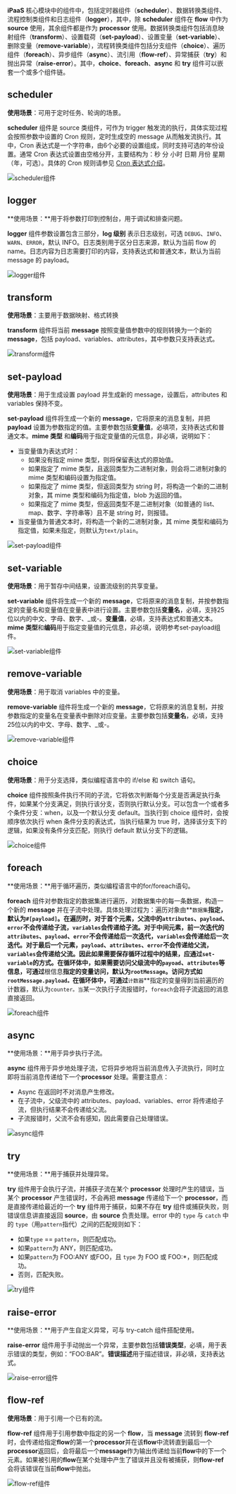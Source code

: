 **iPaaS** 核心模块中的组件中，包括定时器组件（**scheduler**）、数据转换类组件、流程控制类组件和日志组件（**logger**），其中，除 **scheduler** 组件在 **flow** 中作为 **source** 使用，其余组件都是作为 **processor** 使用。数据转换类组件包括消息映射组件（**transform**）、设置载荷（**set-payload**）、设置变量（**set-variable**）、删除变量（**remove-variable**），流程转换类组件包括分支组件（**choice**）、遍历组件（**foreach**）、异步组件（**async**）、流引用（**flow-ref**）、异常捕获（**try**）和抛出异常（**raise-error**）。其中，**choice**、**foreach**、**async** 和 **try** 组件可以嵌套一个或多个组件链。



## scheduler

**使用场景**：可用于定时任务、轮询的场景。

**scheduler** 组件是 source 类组件，可作为 trigger 触发流的执行，具体实现过程会按照参数中设置的 Cron 规则，定时生成空的 message 从而触发流执行。其中，Cron 表达式是一个字符串，由6个必要的设置组成，同时支持可选的年份设置。通常 Cron 表达式设置由空格分开，主要结构为：秒 分 小时 日期 月份 星期 （年，可选）。具体的 Cron 规则请参见 [Cron 表达式介绍](https://cloud.tencent.com/document/product/1270/46958)。

![scheduler组件](https://main.qcloudimg.com/raw/5d8911724655674bc405c8aeb9da8ece/scheduler%E7%BB%84%E4%BB%B6.png)

## logger

**使用场景：**用于将参数打印到控制台，用于调试和排查问题。

**logger** 组件参数设置包含三部分，**log 级别** 表示日志级别，可选 `DEBUG`、`INFO`、`WARN`、`ERROR`，默认 INFO。日志类别用于区分日志来源，默认为当前 flow 的 name。日志内容为日志需要打印的内容，支持表达式和普通文本，默认为当前 message 的 payload。

![logger组件](https://main.qcloudimg.com/raw/0b2f13e8e3ed0a2e88dab503f1786dc2/logger%E7%BB%84%E4%BB%B6.png)

## transform

**使用场景**：主要用于数据映射、格式转换

**transform** 组件将当前 **message** 按照变量值参数中的规则转换为一个新的 **message**，包括 payload、variables、attributes，其中参数只支持表达式。

![transform组件](https://main.qcloudimg.com/raw/8be4f47f410c28712b327cfb8946b822/transform%E7%BB%84%E4%BB%B6.png)

## set-payload

**使用场景**：用于生成设置 payload 并生成新的 message，设置后，attributes 和 variables 保持不变。

**set-payload** 组件将生成一个新的 **message**，它将原来的消息复制，并把 **payload** 设置为参数指定的值。主要参数包括**变量值**，必填项，支持表达式和普通文本。**mime 类型** 和**编码**用于指定变量值的元信息，非必填，说明如下：

- 当变量值为表达式时：
  - 如果没有指定 mime 类型，则将保留表达式的原始值。
  - 如果指定了 mime 类型，且返回类型为二进制对象，则会将二进制对象的 mime 类型和编码设置为指定值。
  - 如果指定了 mime 类型，但返回类型为 string 时，将构造一个新的二进制对象，其 mime 类型和编码为指定值，blob 为返回的值。
  - 如果指定了 mime 类型，但返回类型不是二进制对象（如普通的 list、map、数字、字符串等）且不是 string 时，则报错。
- 当变量值为普通文本时，将构造一个新的二进制对象，其 mime 类型和编码为指定值，如果未指定，则默认为`text/plain`。

![set-payload组件](https://main.qcloudimg.com/raw/6ca1dd0b45b64ed8e7be775e546ab3a5/set-payload%E7%BB%84%E4%BB%B6.png)

## set-variable

**使用场景**：用于暂存中间结果，设置流级别的共享变量。

**set-variable** 组件将生成一个新的 **message**，它将原来的消息复制，并按参数指定的变量名和变量值在变量表中进行设置。主要参数包括**变量名**，必填，支持25位以内的中文、字母、数字、_或-。**变量值**，必填，支持表达式和普通文本。**mime 类型**和**编码**用于指定变量值的元信息，非必填，说明参考set-payload组件。

![set-variable组件](https://main.qcloudimg.com/raw/445b59b48d13e024ef6c004412798c6b/set-variable%E7%BB%84%E4%BB%B6.png)

## remove-variable

**使用场景**：用于取消 variables 中的变量。

**remove-variable** 组件将生成一个新的 **message**，它将原来的消息复制，并按参数指定的变量名在变量表中删除对应变量。主要参数包括**变量名**，必填，支持25位以内的中文、字母、数字、_或-。

![remove-variable组件](https://main.qcloudimg.com/raw/6da99c056fd10bd4b758811efd1416f0/remove-variable%E7%BB%84%E4%BB%B6.png)

## choice

**使用场景**：用于分支选择，类似编程语言中的 if/else 和 switch 语句。

**choice** 组件按照条件执行不同的子流，它将依次判断每个分支是否满足执行条件，如果某个分支满足，则执行该分支，否则执行默认分支。可以包含一个或者多个条件分支：when，以及一个默认分支 default。当执行到 choice 组件时，会按顺序依次执行 when 条件分支的表达式，当执行结果为 true 时，选择该分支下的逻辑，如果没有条件分支匹配，则执行 default 默认分支下的逻辑。

![choice组件](https://main.qcloudimg.com/raw/b301facf66b9c639d1506f0bdcca7417/choice%E7%BB%84%E4%BB%B6.png)

## foreach

**使用场景：**用于循环遍历，类似编程语言中的for/foreach语句。

**foreach** 组件对参数指定的数据集进行遍历，对数据集中的每一条数据，构造一个新的 **message** 并在子流中处理。具体处理过程为：遍历对象由**`数据集`**指定，默认为`#[payload]`。在遍历时，对于首个元素，父流中的`attributes`、`payload`、`error`不会传递给子流，`variables`会传递给子流。对于中间元素，前一次迭代的`attributes`、`payload`、`error`不会传递给后一次迭代，`variables`会传递给后一次迭代。对于最后一个元素，`payload`、`attributes`、`error`不会传递给父流，`variables`会传递给父流。因此如果需要保存循环过程中的结果，应通过`set-variable`的方式。在循环体中，如果需要访问父级流中的`payoad`、`attributes`等信息，可通过**根信息**指定的变量访问，默认为`rootMessage`。访问方式如`rootMessage.payload。`在循环体中，可通过**`计数器`**指定的变量得到当前遍历的计数器，默认为`counter。当`某一次执行子流报错时，`foreach`会将子流返回的消息直接返回。

![foreach组件](https://main.qcloudimg.com/raw/27288f49d44784f03c4e6122e2f46bcb/foreach%E7%BB%84%E4%BB%B6.png)

## async

**使用场景：**用于异步执行子流。

**async** 组件用于异步地处理子流，它将异步地将当前消息传入子流执行，同时立即将当前消息传递给下一个**processor** 处理。需要注意点：

- Async 在返回时不对消息产生修改。
- 在子流中，父级流中的 attributes、payload、variables、error 将传递给子流，但执行结果不会传递给父流。
- 子流报错时，父流不会有感知，因此需要自己处理错误。

![async组件](https://main.qcloudimg.com/raw/ede5100bd04ae2ed05b5ec1e85fbf8c3/async%E7%BB%84%E4%BB%B6.png)

## try

**使用场景：**用于捕获并处理异常。

**try** 组件用于会执行子流，并捕获子流在某个 **processor** 处理时产生的错误，当某个 **processor** 产生错误时，不会再把 **message** 传递给下一个 **processor**，而是直接传递给最近的一个 **try** 组件用于捕获，如果不存在 **try** 组件或捕获失败，则错误信息讲直接返回 **source**，由 **source** 负责处理。error 中的 `type` 与 `catch` 中的 `type`（用`pattern`指代）之间的匹配规则如下：

- 如果`type` == `pattern`，则匹配成功。
- 如果`pattern`为 ANY，则匹配成功。
- 如果`pattern`为 FOO:ANY 或FOO，且 `type` 为 FOO 或 FOO:\*，则匹配成功。
- 否则，匹配失败。

![try组件](https://main.qcloudimg.com/raw/c931a439dfdcba60341b3335269e3a53/try%E7%BB%84%E4%BB%B6.png)

## raise-error

**使用场景：**用于产生自定义异常，可与 try-catch 组件搭配使用。

**raise-error** 组件用于手动抛出一个异常，主要参数包括**错误类型**，必填，用于表示错误的类型，例如：“FOO:BAR”。**错误描述**用于描述错误，非必填，支持表达式。

![raise-error组件](https://main.qcloudimg.com/raw/114e8e383486ca4d2d7dd7d1fe9f5b3e/raise-error%E7%BB%84%E4%BB%B6.png)

## flow-ref

**使用场景**：用于引用一个已有的流。

**flow-ref** 组件用于引用参数中指定的另一个 **flow**，当 **message** 流转到 **flow-ref** 时，会传递给指定**flow**的第一个**processor**并在该**flow**中流转直到最后一个**processor**返回后，会将最后一个**message**作为输出传递给当前**flow**中的下一个元素。如果被引用的**flow**在某个处理中产生了错误并且没有被捕获，则**flow-ref**会将该错误在当前**flow**中抛出。

![flow-ref组件](https://main.qcloudimg.com/raw/b202289ef91cd8df37d7a28716b38118/flow-ref%E7%BB%84%E4%BB%B6.png)

